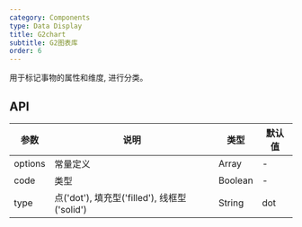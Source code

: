 ```yaml
---
category: Components
type: Data Display
title: G2chart
subtitle: G2图表库
order: 6
---
```


用于标记事物的属性和维度,
进行分类。

## API

| 参数      | 说明                                      | 类型         | 默认值 |
|----------|------------------------------------------|-------------|-------|
| options | 常量定义 | Array | - |
| code | 类型 | Boolean | - |
| type | 点('dot'), 填充型('filled'), 线框型('solid') | String | dot |